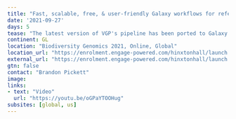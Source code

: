 ```yaml
---
title: "Fast, scalable, free, & user-friendly Galaxy workflows for reference genome assembly"
date: '2021-09-27'
days: 5
tease: "The latest version of VGP's pipeline has been ported to Galaxy."
continent: GL
location: "Biodiversity Genomics 2021, Online, Global"
location_url: "https://enrolment.engage-powered.com/hinxtonhall/launch.aspx?e=1009&siteid=LANDER"
external_url: "https://enrolment.engage-powered.com/hinxtonhall/launch.aspx?e=1009&siteid=LANDER"
gtn: false
contact: "Brandon Pickett"
image: 
links:
- text: "Video"
  url: "https://youtu.be/oGPaYTOOHug"
subsites: [global, us]
---
```

